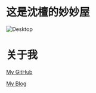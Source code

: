 # 这是沈檀的妙妙屋

![Desktop](../assets/pictures/index/Desktop.jpg)

# 关于我

[My GitHub](https://github.com/santal0)

[My Blog](https://santal0.github.io)